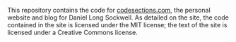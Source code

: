 This repository contains the code for [codesections.com](https://www.codesections), the personal website and blog for Daniel Long Sockwell.  As detailed on the site, the code contained in the site is licensed under the MIT license; the text of the site is licensed under a Creative Commons license.
